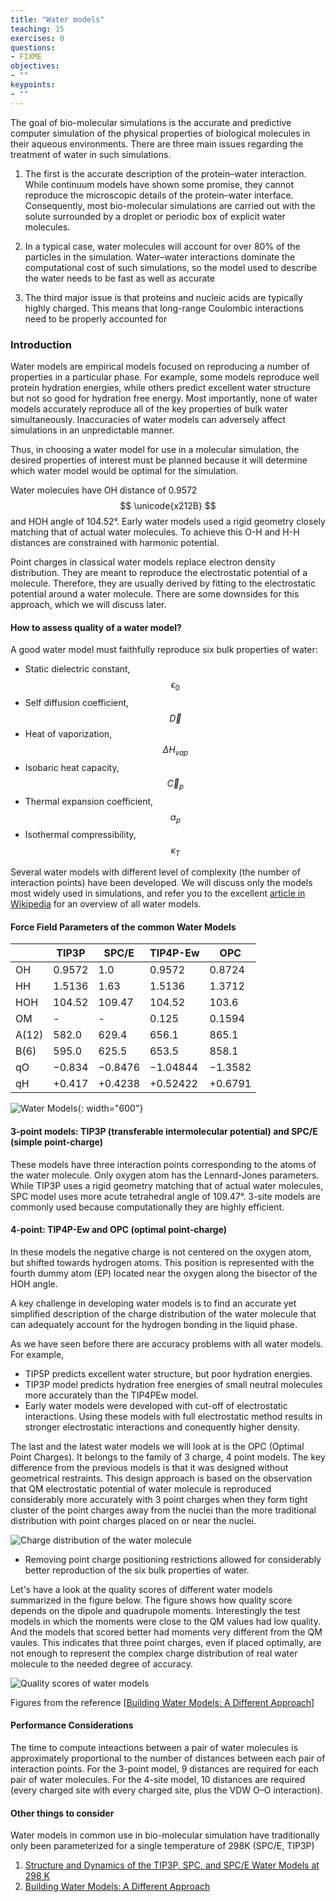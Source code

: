 ```yaml
---
title: "Water models"
teaching: 15
exercises: 0
questions:
- FIXME
objectives:
- ""
keypoints:
- ""
---
```


The goal of bio-molecular simulations is the accurate and predictive computer simulation of the physical properties of biological molecules in their aqueous environments. There are three main issues regarding the treatment of water in such simulations. 

1. The first is the accurate description of the protein–water interaction. While continuum models have shown some promise, they cannot reproduce the microscopic details of the protein–water interface. Consequently, most bio-molecular simulations are carried out with the solute surrounded by a droplet or periodic box of explicit water molecules. 

2. In a typical case, water molecules will account for over 80% of the particles in the simulation. Water–water interactions dominate the computational cost of such simulations, so the model used to describe the water needs to be fast as well as accurate

3. The third major issue is that proteins and nucleic acids are typically highly charged. This means that long-range Coulombic interactions need to be properly accounted for


### Introduction
Water models are empirical models focused on reproducing a number of properties in a particular phase. For example, some models reproduce well protein hydration energies, while others predict excellent water structure but not so good for hydration free energy. Most importantly, none of water models accurately reproduce all of the key properties of bulk water simultaneously. Inaccuracies of water models can adversely affect simulations in an unpredictable manner. 

Thus, in choosing a water model for use in a molecular simulation, the desired properties of interest must be planned because it will determine which water model would be optimal for the simulation.

Water molecules have OH distance of 0.9572 $$ \unicode{x212B} $$ and HOH angle of 104.52°. Early water models used a rigid geometry closely matching that of actual water molecules. To achieve this O-H and H-H distances are constrained with harmonic potential. 

Point charges in classical water models replace electron density distribution. They are meant to reproduce the electrostatic potential of a molecule. Therefore, they are usually derived by fitting to the electrostatic potential around a water molecule. There are some downsides for this approach, which we will discuss later. 

#### How to assess quality of a water model?
A good water model must faithfully reproduce six bulk properties of water:
- Static dielectric constant, $$ \epsilon_{0} $$
- Self diffusion coefficient, $$ \vec{D} $$
- Heat of vaporization, $$ \Delta{H}_{vap} $$
- Isobaric heat capacity, $$ \vec{C}_{p} $$
- Thermal expansion coefficient, $$ \alpha_{p} $$
- Isothermal compressibility, $$ \kappa_{T} $$

Several water models with different level of complexity (the number of interaction points) have been developed. We will discuss only the models most widely used in simulations, and refer you to the excellent [article in Wikipedia](https://en.wikipedia.org/wiki/Water_model) for an overview of all water models.

#### Force Field Parameters of the common Water Models

|     | TIP3P  | SPC/E   | TIP4P-Ew | OPC    |
|---  |--------|---------|----------|--------|
|OH   | 0.9572 | 1.0     | 0.9572   | 0.8724 |
|HH   | 1.5136 | 1.63    | 1.5136   | 1.3712 | 
|HOH  | 104.52 | 109.47  | 104.52   | 103.6  |
|OM   | -      |  -      | 0.125    | 0.1594 |
|A(12)| 582.0  |629.4    | 656.1    | 865.1  |
|B(6) | 595.0  |625.5    | 653.5    | 858.1  |
|qO   | −0.834 | −0.8476 | −1.04844 | −1.3582|
|qH   | +0.417 | +0.4238 | +0.52422 | +0.6791|

![Water Models](../fig/water_models.svg){: width="600"}

#### 3-point models: TIP3P (transferable intermolecular potential) and SPC/E  (simple point-charge)
These models have three interaction points corresponding to the atoms of the water molecule. Only oxygen atom has the Lennard-Jones parameters. While TIP3P uses a rigid geometry matching that of actual water molecules, SPC model uses more acute tetrahedral angle of 109.47°. 3-site models are commonly used because computationally they are highly efficient.

#### 4-point: TIP4P-Ew and OPC (optimal point-charge)    
In these models the negative charge is not centered on the oxygen atom, but shifted towards hydrogen atoms. This position is represented with the fourth dummy atom (EP) located near the oxygen along the bisector of the HOH angle. 

A key challenge in developing water models is to find an accurate yet simplified description of the charge distribution of the water molecule that can adequately account for the hydrogen bonding in the liquid phase.

As we have seen before there are accuracy problems with all water models. For example,
- TIP5P predicts excellent water structure, but poor hydration energies. 
- TIP3P model predicts hydration free energies of small neutral molecules more accurately than the TIP4PEw model.
- Early water models were developed with cut-off of electrostatic interactions. Using these models with full electrostatic method results in stronger electrostatic interactions and conequently higher density.

The last and the latest water models we will look at is the OPC (Optimal Point Charges). It belongs to the family of 3 charge, 4 point models. The key difference from the previous models is that it was designed without geometrical restraints. This design approach is based on the observation that QM electrostatic potential of water molecule is reproduced considerably more accurately with 3 point charges when they form tight cluster of the point charges away from the nuclei than the more traditional distribution with point charges placed on or near the nuclei.

![Charge distribution of the water molecule](../fig/water_charge_densityl.gif)


- Removing point charge positioning restrictions allowed for considerably better reproduction of the six bulk properties of water.

Let's have a look at the quality scores of different water models summarized in the figure below. The figure shows how quality score depends on the dipole and quadrupole moments. Interestingly the test models in which the moments were close to the QM values had low quality. And the models that scored better had moments very different from the QM vaules. This indicates that three point charges, even if placed optimally, are not enough to represent the complex charge distribution of real water molecule to the needed degree of accuracy. 

![Quality scores of water models](../fig/Water_models_quality_scores.gif)

Figures from the reference [[Building Water Models: A Different Approach](https://pubs.acs.org/doi/abs/10.1021/jz501780a)] 

#### Performance Considerations
The time to compute inteactions between a pair of water molecules is approximately proportional to the number of distances between each pair of interaction points. For the 3-point model, 9 distances are required for each pair of water molecules. For the 4-site model, 10 distances are required (every charged site with every charged site, plus the VDW O–O interaction).

#### Other things to consider
Water models in common use in bio-molecular simulation have traditionally only been parameterized for a single temperature of 298K (SPC/E, TIP3P)
 

1. [Structure and Dynamics of the TIP3P, SPC, and SPC/E Water Models at 298 K](https://pubs.acs.org/doi/full/10.1021/jp003020w)
2. [Building Water Models: A Different Approach](https://pubs.acs.org/doi/abs/10.1021/jz501780a)

